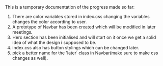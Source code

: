 This is a temporary documentation of the progress made so far:
1. There are color variables stored in index.css changing the variables changes the color according to user.
2. A prototype of Navbar has been created which will be modified in later meetings.
3. Hero section has been initialised and will start on it once we get a solid idea of what the design i supposed to be.
4. index.css also has button stylings which can be changed later.
5. pick a better name for the 'later' class in Navbar(make sure to make css changes as well).
